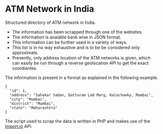 # ATM Network in India

Structured directory of ATM network in India. 

* The information has been scrapped through one of the websites. 
* The information is avaiable bank wise in JSON format. 
* This information can be further used in a variety of ways.
* This list is in no way exhaustive and is to be be considered only approximate. 
* Presently, only address location of the ATM networks is given, which can easily be run through a reverse geolocation API to get the exact coordiantes. 


The information is present in a format as explained in the following example. 

```
{
  "id": 1,
  "address": "Sahakar Sadan, Dattaram Lad Marg, Kalachowky, Mumbai",
  "city": "Mumbai",
  "district": "Mumbai",
  "state": "Maharashtra"
}
```

The script used to scrap the data is written in PHP and makes use of the [Import.io](import.io) API. 

